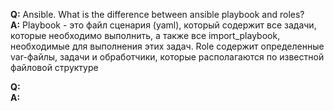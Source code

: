 **Q:** Ansible. What is the difference between ansible playbook and roles?  
**A:** Playbook - это файл сценария (yaml), который содержит все задачи, которые необходимо выполнить, а также все import_playbook, необходимые для выполнения этих задач. Role содержит определенные var-файлы, задачи и обработчики, которые располагаются по известной файловой структуре  

**Q:**  
**A:**  